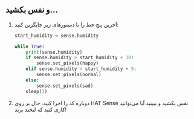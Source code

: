 ## و نفس بکشید...

1. آخرین پنج خط را با دستورهای زیر جایگزین کنید:
    
    ```python
    start_humidity = sense.humidity
    
    while True:
        print(sense.humidity)
        if sense.humidity > start_humidity + 10:
            sense.set_pixels(happy)
        elif sense.humidity > start_humidity + 5:
            sense.set_pixels(normal)
        else:
            sense.set_pixels(sad)
        sleep(1)
    ```

2. دوباره کد را اجرا کنید. حال بر روی HAT Sense نفس بکشید و ببینید آیا می‌توانید کاری کنید که لبخند بزند!